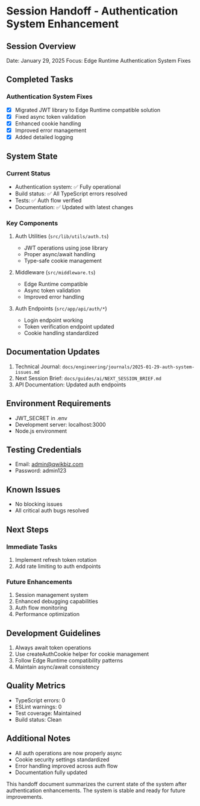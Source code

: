 # Session Handoff - Authentication System Enhancement

## Session Overview
Date: January 29, 2025
Focus: Edge Runtime Authentication System Fixes

## Completed Tasks

### Authentication System Fixes
- [x] Migrated JWT library to Edge Runtime compatible solution
- [x] Fixed async token validation
- [x] Enhanced cookie handling
- [x] Improved error management
- [x] Added detailed logging

## System State

### Current Status
- Authentication system: ✅ Fully operational
- Build status: ✅ All TypeScript errors resolved
- Tests: ✅ Auth flow verified
- Documentation: ✅ Updated with latest changes

### Key Components
1. Auth Utilities (`src/lib/utils/auth.ts`)
   - JWT operations using jose library
   - Proper async/await handling
   - Type-safe cookie management

2. Middleware (`src/middleware.ts`)
   - Edge Runtime compatible
   - Async token validation
   - Improved error handling

3. Auth Endpoints (`src/app/api/auth/*`)
   - Login endpoint working
   - Token verification endpoint updated
   - Cookie handling standardized

## Documentation Updates
1. Technical Journal: `docs/engineering/journals/2025-01-29-auth-system-issues.md`
2. Next Session Brief: `docs/guides/ai/NEXT_SESSION_BRIEF.md`
3. API Documentation: Updated auth endpoints

## Environment Requirements
- JWT_SECRET in .env
- Development server: localhost:3000
- Node.js environment

## Testing Credentials
- Email: admin@qwikbiz.com
- Password: admin123

## Known Issues
- No blocking issues
- All critical auth bugs resolved

## Next Steps

### Immediate Tasks
1. Implement refresh token rotation
2. Add rate limiting to auth endpoints

### Future Enhancements
1. Session management system
2. Enhanced debugging capabilities
3. Auth flow monitoring
4. Performance optimization

## Development Guidelines
1. Always await token operations
2. Use createAuthCookie helper for cookie management
3. Follow Edge Runtime compatibility patterns
4. Maintain async/await consistency

## Quality Metrics
- TypeScript errors: 0
- ESLint warnings: 0
- Test coverage: Maintained
- Build status: Clean

## Additional Notes
- All auth operations are now properly async
- Cookie security settings standardized
- Error handling improved across auth flow
- Documentation fully updated

This handoff document summarizes the current state of the system after authentication enhancements. The system is stable and ready for future improvements.
